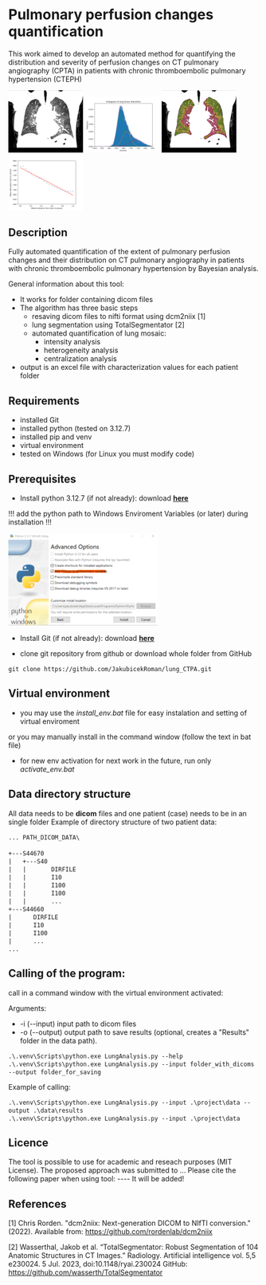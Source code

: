 # Pulmonary perfusion changes quantification
This work aimed to develop an automated method for quantifying the distribution and severity of perfusion changes on CT pulmonary angiography (CPTA) in patients with chronic thromboembolic pulmonary hypertension (CTEPH)

<p align="left">
  <img src="images\screenshot_3.png" width="150">
  <img src="images\screenshot_2.png" width="150">
  <img src="images\screenshot_4.png" width="150">
  <img src="images\screenshot_5.png" width="150">
</p>


## Description
Fully automated quantification of the extent of pulmonary perfusion changes and their distribution on CT pulmonary angiography in patients with chronic thromboembolic pulmonary hypertension by Bayesian analysis.

General information about this tool:

* It works for folder containing dicom files
* The algorithm has three basic steps
  * resaving dicom files to nifti format using dcm2niix [1]
  * lung segmentation using TotalSegmentator [2]
  * automated quantification of lung mosaic:
    * intensity analysis
    * heterogeneity analysis
    * centralization analysis
* output is an excel file with characterization values for each patient folder

## Requirements
* installed Git
* installed python (tested on 3.12.7)
* installed pip and venv
* virtual environment
* tested on Windows (for Linux you must modify code)

## Prerequisites

* Install python 3.12.7 (if not already):
download [**here**](https://www.python.org/downloads/windows/)

!!! add the python path to Windows Enviroment Variables (or later) during installation !!!

<p align="left">
  <img src="images\screenshot_1.png" width="300">
</p>

* Install Git (if not already):
download [**here**](https://git-scm.com/downloads/win)

* clone git repository from github or download whole folder from GitHub
```
git clone https://github.com/JakubicekRoman/lung_CTPA.git
```


## Virtual environment

* you may use the *install_env.bat* file for easy instalation and setting of virtual enviroment

or you may manually install in the command window (follow the text in bat file)

* for new env activation for next work in the future, run only *activate_env.bat*

## Data directory structure
All data needs to be **dicom** files and one patient (case) needs to be in an single folder 
Example of directory structure of two patient data:
```
... PATH_DICOM_DATA\

+---S44670 
|   +---S40
|   |       DIRFILE
|   |       I10
|   |       I100
|   |       I100
|   |       ...
+---S44660
|      DIRFILE
|      I10
|      I100
|      ...
...
```

## Calling of the program:
call in a command window with the virtual environment activated:

Arguments: 
* -i (--input) input path to dicom files
* -o (--output) output path to save results (optional, creates a "Results" folder in the data path).

```
.\.venv\Scripts\python.exe LungAnalysis.py --help
.\.venv\Scripts\python.exe LungAnalysis.py --input folder_with_dicoms --output folder_for_saving
```

Example of calling:
```
.\.venv\Scripts\python.exe LungAnalysis.py --input .\project\data --output .\data\results
.\.venv\Scripts\python.exe LungAnalysis.py --input .\project\data
```

## Licence
The tool is possible to use for academic and reseach purposes (MIT License). The proposed approach was submitted to ... 
Please cite the following paper when using tool:
---- It will be added!

## References
[1] Chris Rorden. "dcm2niix: Next-generation DICOM to NIfTI conversion." (2022). 
Available from: https://github.com/rordenlab/dcm2niix

[2] Wasserthal, Jakob et al. “TotalSegmentator: Robust Segmentation of 104 Anatomic Structures in CT Images.” Radiology. Artificial intelligence vol. 5,5 e230024. 5 Jul. 2023, doi:10.1148/ryai.230024
GitHub: https://github.com/wasserth/TotalSegmentator
